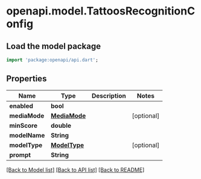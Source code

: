 # openapi.model.TattoosRecognitionConfig

## Load the model package
```dart
import 'package:openapi/api.dart';
```

## Properties
Name | Type | Description | Notes
------------ | ------------- | ------------- | -------------
**enabled** | **bool** |  | 
**mediaMode** | [**MediaMode**](MediaMode.md) |  | [optional] 
**minScore** | **double** |  | 
**modelName** | **String** |  | 
**modelType** | [**ModelType**](ModelType.md) |  | [optional] 
**prompt** | **String** |  | 

[[Back to Model list]](../README.md#documentation-for-models) [[Back to API list]](../README.md#documentation-for-api-endpoints) [[Back to README]](../README.md)


